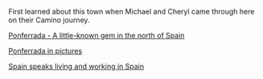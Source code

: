 
First learned about this town when Michael and Cheryl
came through here on their Camino journey.

[Ponferrada - A little-known gem in the north of Spain](https://www.youtube.com/watch?v=z__WykkFMCE)

[Ponferrada in pictures](https://www.youtube.com/watch?v=mdKm5NzcRwo)

[Spain speaks living and working in Spain](https://www.youtube.com/c/Spainspeaks12345)

